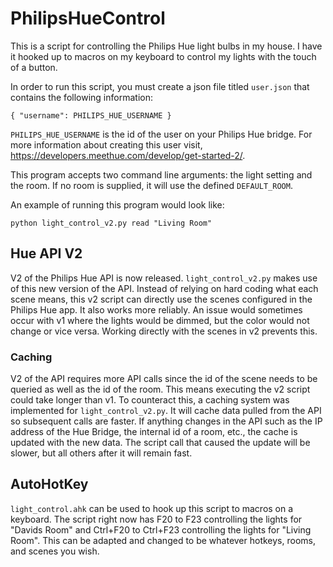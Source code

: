 # PhilipsHueControl

This is a script for controlling the Philips Hue light bulbs in my house. I have it hooked up to macros on my keyboard
to control my lights with the touch of a button.

In order to run this script, you must create a json file titled `user.json` that contains the following information:
```
{ "username": PHILIPS_HUE_USERNAME }
```
`PHILIPS_HUE_USERNAME` is the id of the user on your Philips Hue bridge. For more information about creating this
user visit, https://developers.meethue.com/develop/get-started-2/.

This program accepts two command line arguments: the light setting and the room. If no room is supplied, it will use the
defined `DEFAULT_ROOM`.

An example of running this program would look like:
```
python light_control_v2.py read "Living Room"
```

## Hue API V2

V2 of the Philips Hue API is now released. `light_control_v2.py` makes use of this new version of the API. Instead of
relying on hard coding what each scene means, this v2 script can directly use the scenes configured in the Philips Hue
app. It also works more reliably. An issue would sometimes occur with v1 where the lights would be dimmed, but the color
would not change or vice versa. Working directly with the scenes in v2 prevents this.

### Caching
V2 of the API requires more API calls since the id of the scene needs to be queried as well as the id of the room.
This means executing the v2 script could take longer than v1. To counteract this, a caching system was implemented for
`light_control_v2.py`. It will cache data pulled from the API so subsequent calls are faster. If anything changes in
the API such as the IP address of the Hue Bridge, the internal id of a room, etc., the cache is updated with the new
data. The script call that caused the update will be slower, but all others after it will remain fast.

## AutoHotKey

`light_control.ahk` can be used to hook up this script to macros on a keyboard. The script right now has F20 to F23
controlling the lights for "Davids Room" and Ctrl+F20 to Ctrl+F23 controlling the lights for "Living Room". This can be
adapted and changed to be whatever hotkeys, rooms, and scenes you wish.